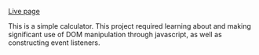 <a href=''>Live page</a>

This is a simple calculator. This project required learning about and making significant use of
DOM manipulation through javascript, as well as constructing event listeners.